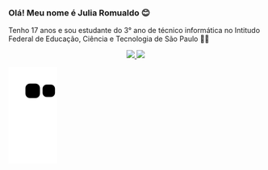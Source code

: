 ### Olá! Meu nome é Julia Romualdo 😊

Tenho 17 anos e sou estudante do 3° ano de técnico informática no Intitudo Federal de Educação, Ciência e Tecnologia de São Paulo 👩‍💻

<div align="center">
  <a href="https://github.com/romualdojulia">
  <img height="160em" src="https://github-readme-stats.vercel.app/api?username=romualdojulia&show_icons=true&theme=radical&include_all_commits=true&count_private=true"/>
  <img height="160em" src="https://github-readme-stats.vercel.app/api/top-langs/?username=romualdojulia&layout=compact&langs_count=7&theme=radical"/>
</div>
  
  ![Snake animation](https://github.com/rafaballerini/rafaballerini/blob/output/github-contribution-grid-snake.svg)
